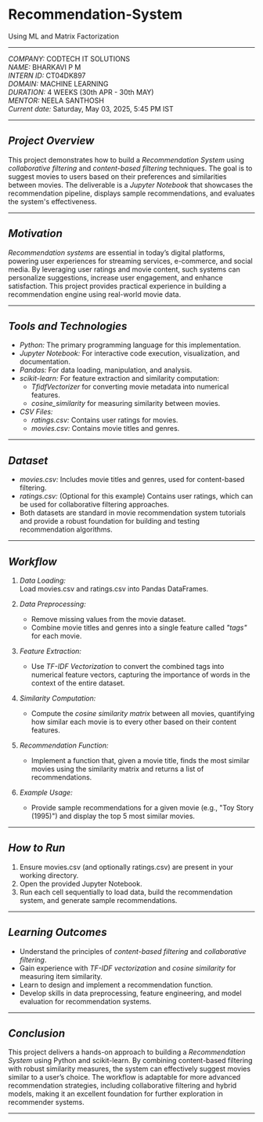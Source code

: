 # Recommendation-System
Using ML and Matrix Factorization

---

*COMPANY:* CODTECH IT SOLUTIONS  
*NAME:* BHARKAVI P M  
*INTERN ID:* CT04DK897  
*DOMAIN:* MACHINE LEARNING  
*DURATION:* 4 WEEKS  (30th APR - 30th MAY)  
*MENTOR:* NEELA SANTHOSH  
*Current date:* Saturday, May 03, 2025, 5:45 PM IST

---

## *Project Overview*

This project demonstrates how to build a *Recommendation System* using *collaborative filtering* and *content-based filtering* techniques. The goal is to suggest movies to users based on their preferences and similarities between movies. The deliverable is a *Jupyter Notebook* that showcases the recommendation pipeline, displays sample recommendations, and evaluates the system's effectiveness.

---

## *Motivation*

*Recommendation systems* are essential in today’s digital platforms, powering user experiences for streaming services, e-commerce, and social media. By leveraging user ratings and movie content, such systems can personalize suggestions, increase user engagement, and enhance satisfaction. This project provides practical experience in building a recommendation engine using real-world movie data.

---

## *Tools and Technologies*

- *Python:* The primary programming language for this implementation.
- *Jupyter Notebook:* For interactive code execution, visualization, and documentation.
- *Pandas:* For data loading, manipulation, and analysis.
- *scikit-learn:* For feature extraction and similarity computation:
  - *TfidfVectorizer* for converting movie metadata into numerical features.
  - *cosine_similarity* for measuring similarity between movies.
- *CSV Files:*  
  - *ratings.csv:* Contains user ratings for movies.
  - *movies.csv:* Contains movie titles and genres.

---

## *Dataset*

- *movies.csv:* Includes movie titles and genres, used for content-based filtering.
- *ratings.csv:* (Optional for this example) Contains user ratings, which can be used for collaborative filtering approaches.
- Both datasets are standard in movie recommendation system tutorials and provide a robust foundation for building and testing recommendation algorithms.

---

## *Workflow*

1. *Data Loading:*  
   Load movies.csv and ratings.csv into Pandas DataFrames.

2. *Data Preprocessing:*  
   - Remove missing values from the movie dataset.
   - Combine movie titles and genres into a single feature called *"tags"* for each movie.

3. *Feature Extraction:*  
   - Use *TF-IDF Vectorization* to convert the combined tags into numerical feature vectors, capturing the importance of words in the context of the entire dataset.

4. *Similarity Computation:*  
   - Compute the *cosine similarity matrix* between all movies, quantifying how similar each movie is to every other based on their content features.

5. *Recommendation Function:*  
   - Implement a function that, given a movie title, finds the most similar movies using the similarity matrix and returns a list of recommendations.

6. *Example Usage:*  
   - Provide sample recommendations for a given movie (e.g., "Toy Story (1995)") and display the top 5 most similar movies.

---

## *How to Run*

1. Ensure movies.csv (and optionally ratings.csv) are present in your working directory.
2. Open the provided Jupyter Notebook.
3. Run each cell sequentially to load data, build the recommendation system, and generate sample recommendations.

---

## *Learning Outcomes*

- Understand the principles of *content-based filtering* and *collaborative filtering*.
- Gain experience with *TF-IDF vectorization* and *cosine similarity* for measuring item similarity.
- Learn to design and implement a recommendation function.
- Develop skills in data preprocessing, feature engineering, and model evaluation for recommendation systems.

---

## *Conclusion*

This project delivers a hands-on approach to building a *Recommendation System* using Python and scikit-learn. By combining content-based filtering with robust similarity measures, the system can effectively suggest movies similar to a user’s choice. The workflow is adaptable for more advanced recommendation strategies, including collaborative filtering and hybrid models, making it an excellent foundation for further exploration in recommender systems.

---
